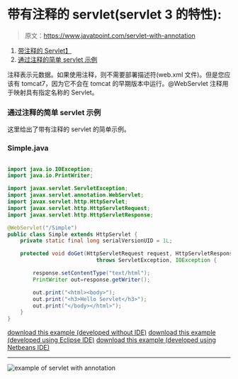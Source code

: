 # 带有注释的 servlet(servlet 3 的特性):

> 原文：<https://www.javatpoint.com/servlet-with-annotation>

1.  [带注释的 Servlet】](#)
2.  [通过注释的简单 servlet 示例](#ex)

注释表示元数据。如果使用注释，则不需要部署描述符(web.xml 文件)。但是您应该有 tomcat7，因为它不会在 tomcat 的早期版本中运行。@WebServlet 注释用于映射具有指定名称的 Servlet。

### 通过注释的简单 servlet 示例

这里给出了带有注释的 servlet 的简单示例。

### Simple.java

```java

import java.io.IOException;
import java.io.PrintWriter;

import javax.servlet.ServletException;
import javax.servlet.annotation.WebServlet;
import javax.servlet.http.HttpServlet;
import javax.servlet.http.HttpServletRequest;
import javax.servlet.http.HttpServletResponse;

@WebServlet("/Simple")
public class Simple extends HttpServlet {
	private static final long serialVersionUID = 1L;

	protected void doGet(HttpServletRequest request, HttpServletResponse response)
                            throws ServletException, IOException {

		response.setContentType("text/html");
		PrintWriter out=response.getWriter();

		out.print("<html><body>");
		out.print("<h3>Hello Servlet</h3>");
		out.print("</body></html>");
	}
}

```

[download this example (developed without IDE)](https://static.javatpoint.com/src/servlet/servletannotation.zip)
[download this example (developed using Eclipse IDE)](https://static.javatpoint.com/src/servlet/eclipse/servletannotation.zip)
[download this example (developed using Netbeans IDE)](https://static.javatpoint.com/src/servlet/netbeans/servletannotation.zip)

* * *

![example of servlet with annotation](../img/268761a9dcfed23558769e593415c422.png)